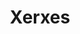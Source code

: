 ---
layout: music
category: music
title: Xerxes
short: xerxes
aif: "/music/AAGreene_Xerxes.aif"
mp3: "/music/AAGreene_Xerxes.mp3"
ogg: "/music/AAGreene_Xerxes.ogg"
---